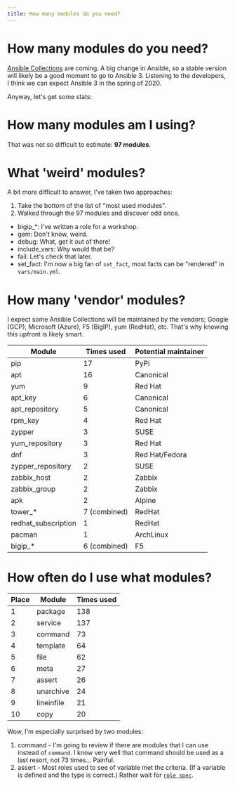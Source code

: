 ```yaml
---
title: How many modules do you need?
---
```


# How many modules do you need?

[Ansible Collections](https://docs.ansible.com/ansible/devel/user_guide/collections_using.html) are coming. A big change in Ansible, so a stable version will likely be a good moment to go to Ansible 3. Listening to the developers, I think we can expect Ansible 3 in the spring of 2020.

Anyway, let's get some stats:

# How many modules am I using?
<!-- TODO: change to local -->
That was not so difficult to estimate: **97 modules**.

# What 'weird' modules?

A bit more difficult to answer, I've taken two approaches:
1. Take the bottom of the list of "most used modules".
2. Walked through the 97 modules and discover odd once.

- bigip_*: I've written a role for a workshop.
- gem: Don't know, weird.
- debug: What, get it out of there!
- include_vars: Why would that be?
- fail: Let's check that later.
- set_fact: I'm now a big fan of `set_fact`, most facts can be "rendered" in `vars/main.yml`.

# How many 'vendor' modules?

I expect some Ansible Collections will be maintained by the vendors; Google (GCP), Microsoft (Azure), F5 (BigIP), yum (RedHat), etc. That's why knowing this upfront is likely smart.

|Module              |Times used   |Potential maintainer |
|--------------------|-------------|---------------------|
|pip                 |17           |PyPi                 |
|apt                 |16           |Canonical            |
|yum                 |9            |Red Hat              |
|apt_key             |6            |Canonical            |
|apt_repository      |5            |Canonical            |
|rpm_key             |4            |Red Hat              |
|zypper              |3            |SUSE                 |
|yum_repository      |3            |Red Hat              |
|dnf                 |3            |Red Hat/Fedora       |
|zypper_repository   |2            |SUSE                 |
|zabbix_host         |2            |Zabbix               |
|zabbix_group        |2            |Zabbix               |
|apk                 |2            |Alpine               |
|tower_*             |7 (combined) |RedHat               |
|redhat_subscription |1            |RedHat               |
|pacman              |1            |ArchLinux            |
|bigip_*             |6 (combined) |F5                   |

# How often do I use what modules?

|Place |Module     | Times used |
|------|-----------|------------|
|1     |package    |138         |
|2     |service    |137         |
|3     |command    |73          |
|4     |template   |64          |
|5     |file       |62          |
|6     |meta       |27          |
|7     |assert     |26          |
|8     |unarchive  |24          |
|9     |lineinfile |21          |
|10    |copy       |20          |

Wow, I'm especially surprised by two modules:
1. command - I'm going to review if there are modules that I can use instead of `command`. I know very well that command should be used as a last resort, not 73 times... Painful.
2. assert - Most roles used to see of variable met the criteria. (If a variable is defined and the type is correct.) Rather wait for [`role spec`](https://github.com/ansible/proposals/issues/39).
